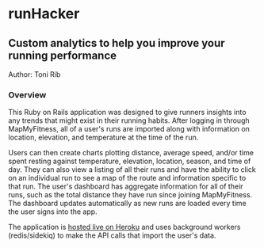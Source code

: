 # runHacker
## Custom analytics to help you improve your running performance

Author: Toni Rib

### Overview

This Ruby on Rails application was designed to give runners insights into any trends that might exist in their running habits. After logging in through MapMyFitness, all of a user's runs are imported along with information on location, elevation, and temperature at the time of the run.

Users can then create charts plotting distance, average speed, and/or time spent resting against temperature, elevation, location, season, and time of day. They can also view a listing of all their runs and have the ability to click on an individual run to see a map of the route and information specific to that run. The user's dashboard has aggregate information for all of their runs, such as the total distance they have run since joining MapMyFitness. The dashboard updates automatically as new runs are loaded every time the user signs into the app.

The application is [hosted live on Heroku](http://run-hacker.herokuapp.com/) and uses background workers (redis/sidekiq) to make the API calls that import the user's data.
